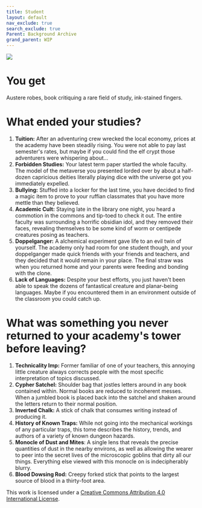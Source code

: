 ```yaml
---
title: Student
layout: default
nav_exclude: true
search_exclude: true
Parent: Background Archive
grand_parent: WIP
---
```


![](https://static.wixstatic.com/media/4748ee_145f65a699e9429795fa681be13df92f~mv2.jpg/v1/fill/w_767,h_619,al_c,q_90/4748ee_145f65a699e9429795fa681be13df92f~mv2.jpg)

# You get

Austere robes, book critiquing a rare field of study, ink-stained fingers.

# What ended your studies?

1. **Tuition:** After an adventuring crew wrecked the local economy, prices at the academy have been steadily rising. You were not able to pay last semester's rates, but maybe if you could find the elf crypt those adventurers were whispering about...
2. **Forbidden Studies:** Your latest term paper startled the whole faculty. The model of the metaverse you presented lorded over by about a half-dozen capricious deities literally playing dice with the universe got you immediately expelled.
3. **Bullying:** Stuffed into a locker for the last time, you have decided to find a magic item to prove to your ruffian classmates that you have more mettle than they believed.
4. **Academic Cult:** Staying late in the library one night, you heard a commotion in the commons and tip-toed to check it out. The entire faculty was surrounding a horrific obsidian idol, and they removed their faces, revealing themselves to be some kind of worm or centipede creatures posing as teachers.
5. **Doppelganger:** A alchemical experiment gave life to an evil twin of yourself. The academy only had room for one student though, and your doppelganger made quick friends with your friends and teachers, and they decided that it would remain in your place. The final straw was when you returned home and your parents were feeding and bonding with the clone.
6. **Lack of Languages:** Despite your best efforts, you just haven't been able to speak the dozens of fantastical creature and planar-being languages. Maybe if you encountered them in an environment outside of the classroom you could catch up.

# What was something you never returned to your academy's tower before leaving?

1. **Technicality Imp:** Former familiar of one of your teachers, this annoying little creature always corrects people with the most specific interpretation of topics discussed.
2. **Cypher Satchel:** Shoulder bag that jostles letters around in any book contained within. Normal books are reduced to incoherent messes. When a jumbled book is placed back into the satchel and shaken around the letters return to their normal position.
3. **Inverted Chalk:** A stick of chalk that consumes writing instead of producing it.
4. **History of Known Traps:** While not going into the mechanical workings of any particular traps, this tome describes the history, trends, and authors of a variety of known dungeon hazards.
5. **Monocle of Dust and Mites**: A single lens that reveals the precise quantities of dust in the nearby environs, as well as allowing the wearer to peer into the secret lives of the microscopic goblins that dirty all our things. Everything else viewed with this monocle on is indecipherably blurry.
6. **Blood Dowsing Rod:** Creepy forked stick that points to the largest source of blood in a thirty-foot area.

This work is licensed under a [Creative Commons Attribution 4.0 International License](http://creativecommons.org/licenses/by/4.0/).
